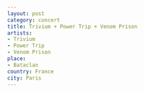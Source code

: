 ```yaml
---
layout: post
category: concert
title: Trivium + Power Trip + Venom Prison
artists: 
- Trivium
- Power Trip
- Venom Prison
place: 
- Bataclan
country: France
city: Paris
---
```


